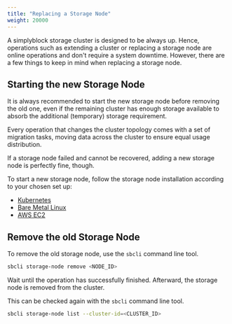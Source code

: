 ```yaml
---
title: "Replacing a Storage Node"
weight: 20000
---
```


A simplyblock storage cluster is designed to be always up. Hence, operations such as extending a cluster or
replacing a storage node are online operations and don't require a system downtime. However, there are a few
things to keep in mind when replacing a storage node.

## Starting the new Storage Node

It is always recommended to start the new storage node before removing the old one, even if the remaining
cluster has enough storage available to absorb the additional (temporary) storage requirement.

Every operation that changes the cluster topology comes with a set of migration tasks, moving data across
the cluster to ensure equal usage distribution.

If a storage node failed and cannot be recovered, adding a new storage node is perfectly fine, though.

To start a new storage node, follow the storage node installation according to your chosen set up:

- [Kubernetes](../deployments/kubernetes/install-simplyblock/index.md)
- [Bare Metal Linux](../deployments/baremetal/index.md)
- [AWS EC2](../deployments/aws-ec2/index.md)

## Remove the old Storage Node

To remove the old storage node, use the `sbcli` command line tool. 

```bash title="Remove a storage node"
sbcli storage-node remove <NODE_ID>
```

Wait until the operation has successfully finished. Afterward, the storage node is removed from the cluster.

This can be checked again with the `sbcli` command line tool.

```bash title="List storage nodes"
sbcli storage-node list --cluster-id=<CLUSTER_ID>
```
